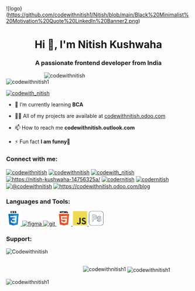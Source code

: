 ![logo}(https://github.com/codewithnitish1/Nitish/blob/main/Black%20Minimalist%20Motivation%20Quote%20LinkedIn%20Banner2.png)
<h1 align="center">Hi 👋, I'm Nitish Kushwaha</h1>
<h3 align="center">A passionate frontend developer from India</h3></div>
<img src="https://cdn.dribbble.com/users/1292677/screenshots/6139167/avento.gif" alt="codewithnitish"  width="400px" align="right" >

<p align="left"> <img src="https://komarev.com/ghpvc/?username=codewithnitish1&label=Profile%20views&color=0e75b6&style=flat" alt="codewithnitish1" /> </p>

<p align="left"> <a href="https://twitter.com/codewith_nitish" target="blank"><img src="https://img.shields.io/twitter/follow/codewith_nitish?logo=twitter&style=for-the-badge" alt="codewith_nitish" /></a> </p>

- 🌱 I’m currently learning **BCA**

- 👨‍💻 All of my projects are available at [codewithnitish.odoo.com](codewithnitish.odoo.com)

- 📫 How to reach me **codewithnitish.outlook.com**

- ⚡ Fun fact **I am funny🤣**

<!-- BLOG-POST-LIST:START -->
<!-- BLOG-POST-LIST:END -->

<h3 align="left">Connect with me:</h3>
<p align="left">
<a href="https://codepen.io/codewithnitish" target="blank"><img align="center" src="https://raw.githubusercontent.com/rahuldkjain/github-profile-readme-generator/master/src/images/icons/Social/codepen.svg" alt="codewithnitish" height="30" width="40" /></a>
<a href="https://dev.to/codewithnitish" target="blank"><img align="center" src="https://raw.githubusercontent.com/rahuldkjain/github-profile-readme-generator/master/src/images/icons/Social/devto.svg" alt="codewithnitish" height="30" width="40" /></a>
<a href="https://twitter.com/codewith_nitish" target="blank"><img align="center" src="https://raw.githubusercontent.com/rahuldkjain/github-profile-readme-generator/master/src/images/icons/Social/twitter.svg" alt="codewith_nitish" height="30" width="40" /></a>
<a href="https://linkedin.com/in/https://nitish-kushwaha-14756325a/" target="blank"><img align="center" src="https://raw.githubusercontent.com/rahuldkjain/github-profile-readme-generator/master/src/images/icons/Social/linked-in-alt.svg" alt="https://nitish-kushwaha-14756325a/" height="30" width="40" /></a>
<a href="https://fb.com/codernitish" target="blank"><img align="center" src="https://raw.githubusercontent.com/rahuldkjain/github-profile-readme-generator/master/src/images/icons/Social/facebook.svg" alt="codernitish" height="30" width="40" /></a>
<a href="https://instagram.com/codernitish" target="blank"><img align="center" src="https://raw.githubusercontent.com/rahuldkjain/github-profile-readme-generator/master/src/images/icons/Social/instagram.svg" alt="codernitish" height="30" width="40" /></a>
<a href="https://www.youtube.com/c/@codewithnitish" target="blank"><img align="center" src="https://raw.githubusercontent.com/rahuldkjain/github-profile-readme-generator/master/src/images/icons/Social/youtube.svg" alt="@codewithnitish" height="30" width="40" /></a>
<a href="/https://codewithnitish.odoo.com/blog" target="blank"><img align="center" src="https://raw.githubusercontent.com/rahuldkjain/github-profile-readme-generator/master/src/images/icons/Social/rss.svg" alt="https://codewithnitish.odoo.com/blog" height="30" width="40" /></a>
</p>

<h3 align="left">Languages and Tools:</h3>
<p align="left"> <a href="https://www.w3schools.com/css/" target="_blank" rel="noreferrer"> <img src="https://raw.githubusercontent.com/devicons/devicon/master/icons/css3/css3-original-wordmark.svg" alt="css3" width="40" height="40"/> </a> <a href="https://www.figma.com/" target="_blank" rel="noreferrer"> <img src="https://www.vectorlogo.zone/logos/figma/figma-icon.svg" alt="figma" width="40" height="40"/> </a> <a href="https://git-scm.com/" target="_blank" rel="noreferrer"> <img src="https://www.vectorlogo.zone/logos/git-scm/git-scm-icon.svg" alt="git" width="40" height="40"/> </a> <a href="https://www.w3.org/html/" target="_blank" rel="noreferrer"> <img src="https://raw.githubusercontent.com/devicons/devicon/master/icons/html5/html5-original-wordmark.svg" alt="html5" width="40" height="40"/> </a> <a href="https://developer.mozilla.org/en-US/docs/Web/JavaScript" target="_blank" rel="noreferrer"> <img src="https://raw.githubusercontent.com/devicons/devicon/master/icons/javascript/javascript-original.svg" alt="javascript" width="40" height="40"/> </a> <a href="https://www.photoshop.com/en" target="_blank" rel="noreferrer"> <img src="https://raw.githubusercontent.com/devicons/devicon/master/icons/photoshop/photoshop-line.svg" alt="photoshop" width="40" height="40"/> </a> </p>

<h3 align="left">Support:</h3>
<p><a href="https://www.buymeacoffee.com/Codewithnitish"> <img align="left" src="https://cdn.buymeacoffee.com/buttons/v2/default-yellow.png" height="50" width="210" alt="Codewithnitish" /></a></p><br><br>

<p><img align="left" src="https://github-readme-stats.vercel.app/api/top-langs?username=codewithnitish1&show_icons=true&locale=en&layout=compact" alt="codewithnitish1" /></p>

<p>&nbsp;<img align="center" src="https://github-readme-stats.vercel.app/api?username=codewithnitish1&show_icons=true&locale=en" alt="codewithnitish1" /></p>

<p><img align="center" src="https://github-readme-streak-stats.herokuapp.com/?user=codewithnitish1&" alt="codewithnitish1" /></p>
